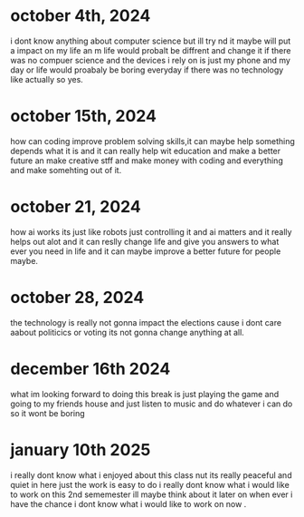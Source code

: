# october 4th, 2024
i dont know anything about computer science but ill try nd it maybe will put a impact on my life an m life would probalt be diffrent and change it if there was no compuer science and the devices i rely on is  just my phone and my day or life would proabaly be boring everyday if there was no technology like actually so yes.
# october 15th, 2024
how can coding improve problem solving skills,it can maybe help something depends what it is and it can really help wit education and make a better future an make creative stff and make money with coding and everything and make somehting out of it.
# october 21, 2024
how ai works its just like robots just controlling it and ai matters and it really helps out alot and it can reslly change life and give you answers to what ever you need  in life and it can maybe improve a better future for people maybe.
# october 28, 2024 
the technology is really not gonna impact the elections cause i dont care aabout politicics or voting its not gonna change anything at all.
# december 16th 2024
what im looking forward to doing this break is just playing the game and going to my friends house and just listen to music and do whatever i can do so it wont be boring
# january 10th 2025
i really dont know what i enjoyed about this class nut its really peaceful and quiet in here just the work is easy to do i really dont know what i would like to work on this 2nd sememester ill maybe think about it later on when ever i have the chance i dont know what i would like to work on now .
